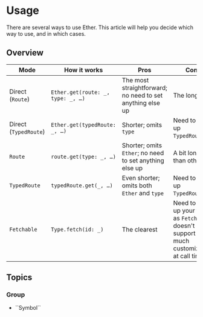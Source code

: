 # Usage

There are several ways to use Ether. This article will help you decide which way to use, and in which cases.

## Overview

Mode | How it works | Pros | Cons
--- | --- | --- | ---
Direct (`Route`) | `Ether.get(route: _, type: _, …)` | The most straightforward; no need to set anything else up | The longest
Direct (`TypedRoute`) | `Ether.get(typedRoute: _, …)` | Shorter; omits `type` | Need to set up `TypedRoute`s
`Route` | `route.get(type: _, …)` | Shorter; omits `Ether`; no need to set anything else up | A bit longer than others
`TypedRoute` | `typedRoute.get(_, …)` | Even shorter; omits both `Ether` and `type` | Need to set up `TypedRoute`s
`Fetchable` | `Type.fetch(id: _)` | The clearest | Need to set up your types as `Fetchable`; doesn't support as much customization at call time

## Topics

### <!--@START_MENU_TOKEN@-->Group<!--@END_MENU_TOKEN@-->

- <!--@START_MENU_TOKEN@-->``Symbol``<!--@END_MENU_TOKEN@-->
